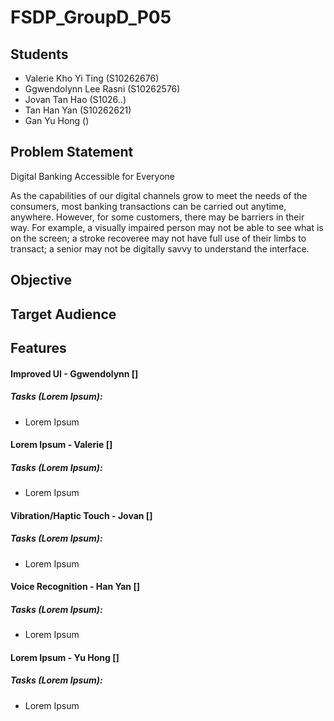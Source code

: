 # FSDP_GroupD_P05

## Students
  - Valerie Kho Yi Ting (S10262676)
  - Ggwendolynn Lee Rasni (S10262576)
  - Jovan Tan Hao (S1026..)
  - Tan Han Yan (S10262621)
  - Gan Yu Hong ()

## Problem Statement
Digital Banking Accessible for Everyone

  As the capabilities of our digital channels grow to meet the needs of the consumers, most banking transactions can be carried out anytime, anywhere. However, for some customers, there may be barriers in their way.
  For example, a visually impaired person may not be able to see what is on the screen; a stroke recoveree may not have full use of their limbs to transact; a senior may not be digitally savvy to understand the interface.

## Objective

## Target Audience

## Features
#### Improved UI - Ggwendolynn []
##### Tasks (Lorem Ipsum):
 - Lorem Ipsum

 #### Lorem Ipsum - Valerie []
##### Tasks (Lorem Ipsum):
 - Lorem Ipsum

 #### Vibration/Haptic Touch - Jovan []
##### Tasks (Lorem Ipsum):
 - Lorem Ipsum

 #### Voice Recognition - Han Yan []
##### Tasks (Lorem Ipsum):
 - Lorem Ipsum

 #### Lorem Ipsum - Yu Hong []
##### Tasks (Lorem Ipsum):
 - Lorem Ipsum

